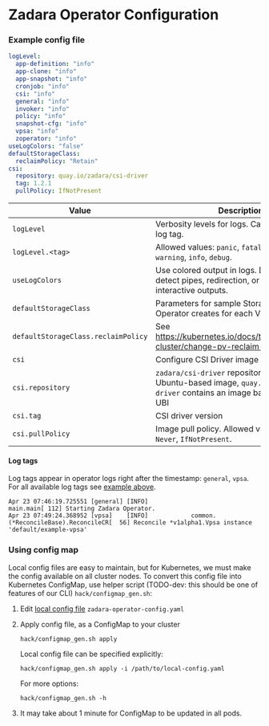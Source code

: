 # Zadara Operator Configuration

### Example config file

```yaml
logLevel:
  app-definition: "info"
  app-clone: "info"
  app-snapshot: "info"
  cronjob: "info"
  csi: "info"
  general: "info"
  invoker: "info"
  policy: "info"
  snapshot-cfg: "info"
  vpsa: "info"
  zoperator: "info"
useLogColors: "false"
defaultStorageClass:
  reclaimPolicy: "Retain"
csi:
  repository: quay.io/zadara/csi-driver
  tag: 1.2.1
  pullPolicy: IfNotPresent
```

 Value | Description |
 ------|-------------|
`logLevel` | Verbosity levels for logs. Can be set for each log tag.
`logLevel.<tag>` | Allowed values: `panic`, `fatal`, `error`, `warn` or `warning`, `info`, `debug`.
`useLogColors` | Use colored output in logs. Does not auto-detect pipes, redirection, or other non-interactive outputs.
`defaultStorageClass` | Parameters for sample StorageClasses Operator creates for each VPSA.
`defaultStorageClass.reclaimPolicy` | See https://kubernetes.io/docs/tasks/administer-cluster/change-pv-reclaim-policy
`csi` | Configure CSI Driver image
`csi.repository` | `zadara/csi-driver` repository contains Ubuntu-based image, `quay.io/zadara/csi-driver` contains an image based on RedHat UBI
`csi.tag` | CSI driver version
`csi.pullPolicy` | Image pull policy. Allowed values: `Always`, `Never`, `IfNotPresent`.

#### Log tags

Log tags appear in operator logs right after the timestamp: `general`, `vpsa`.
For all available log tags see [example above](#example-config-file).
```
Apr 23 07:46:19.725551 [general] [INFO]                                      main.main[ 112] Starting Zadara Operator.
Apr 23 07:49:24.368952 [vpsa]    [INFO]            common.(*ReconcileBase).ReconcileCR[  56] Reconcile *v1alpha1.Vpsa instance 'default/example-vpsa'
```

### Using config map

Local config files are easy to maintain, but for Kubernetes, we must make the config available on all cluster nodes.
To convert this config file into Kubernetes ConfigMap, use helper script (TODO-dev: this should be one of features of our CLI)
`hack/configmap_gen.sh`:

1. Edit [local config file](../zadara-operator-config.yaml) `zadara-operator-config.yaml`

2. Apply config file, as a ConfigMap to your cluster
   ```shell script
   hack/configmap_gen.sh apply
   ```
   Local config file can be specified explicitly:
   ```shell script
   hack/configmap_gen.sh apply -i /path/to/local-config.yaml
   ```
   For more options:
   ```shell script
   hack/configmap_gen.sh -h
   ```

3. It may take about 1 minute for ConfigMap to be updated in all pods.
